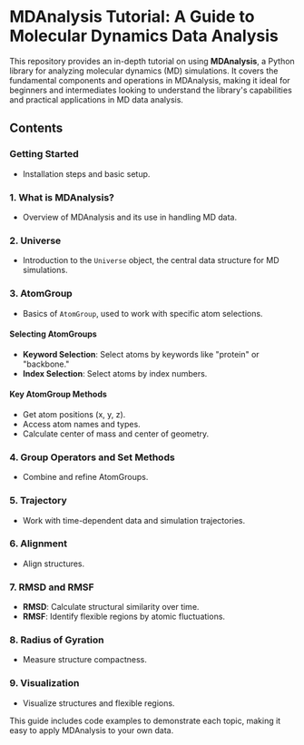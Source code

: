 # MDAnalysis Tutorial: A Guide to Molecular Dynamics Data Analysis

This repository provides an in-depth tutorial on using **MDAnalysis**, a Python library for analyzing molecular dynamics (MD) simulations. It covers the fundamental components and operations in MDAnalysis, making it ideal for beginners and intermediates looking to understand the library's capabilities and practical applications in MD data analysis.

## Contents

### Getting Started
- Installation steps and basic setup.

### 1. What is MDAnalysis?
   - Overview of MDAnalysis and its use in handling MD data.

### 2. Universe
   - Introduction to the `Universe` object, the central data structure for MD simulations.

### 3. AtomGroup
   - Basics of `AtomGroup`, used to work with specific atom selections.

#### Selecting AtomGroups
   - **Keyword Selection**: Select atoms by keywords like "protein" or "backbone."
   - **Index Selection**: Select atoms by index numbers.

#### Key AtomGroup Methods
   - Get atom positions (x, y, z).
   - Access atom names and types.
   - Calculate center of mass and center of geometry.

### 4. Group Operators and Set Methods
   - Combine and refine AtomGroups.

### 5. Trajectory
   - Work with time-dependent data and simulation trajectories.

### 6. Alignment
   - Align structures.

### 7. RMSD and RMSF
   - **RMSD**: Calculate structural similarity over time.
   - **RMSF**: Identify flexible regions by atomic fluctuations.

### 8. Radius of Gyration
   - Measure structure compactness.

### 9. Visualization
   - Visualize structures and flexible regions.

This guide includes code examples to demonstrate each topic, making it easy to apply MDAnalysis to your own data.
